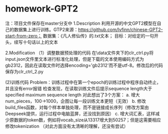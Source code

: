 # homework-GPT2
注：项目文件保存在master分支中
1.Description
利用开源的中文GPT2模型在自己的数据集上进行训练。GTP2来源：https://github.com/lvfinn/chinese-GPT2-start-from-zero； 数据集：《凡人修仙传》的.txt文本； 目标：对给定的一句开头，续写十句话以上的文本

2.Modification
（1）调整数据预处理的代码
在\data文件夹下的clr_ctrl.py将input.json文件里文本进行标准化处理，但是下载的文本使用编码方式为gb2312，因此在读取文件时选择encoding='gb2312'而不是utf-8。修改后的代码保存为clr_ctrl_2.py

(2)训练代码
Problem：训练过程中在第一个epoch的训练过程中程序自动终止，并且没有error报错
检查发现，在读取训练文件后提示sequence length大于specified maximum sequence length
对此想出了3个方案：
a. 增大num_pieces，100->1000，企图让每一段训练文本更短（无效）
b. 修改build_files函数，对每个样本单独处理，而不是链接成长序列（修改方案由Deepseek提供，运行过程中电脑蓝屏，还没找到原因）
c. 增大词汇表，这样减少原数据的token数，例如将vocab_size从13317增大到50257；但是这需要相应修改tokenization  （对此方面没有太清晰的理解，还没有尝试）
